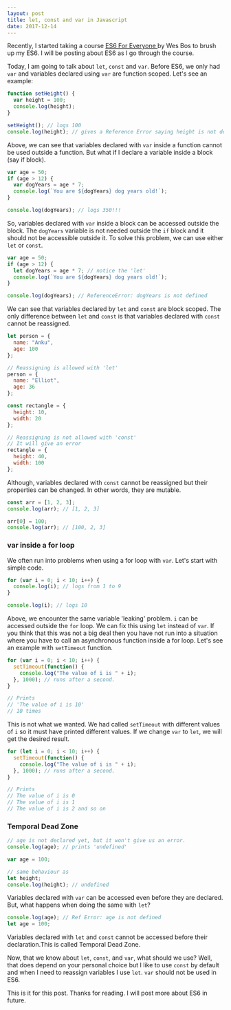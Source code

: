 ```yaml
---
layout: post
title: let, const and var in Javascript
date: 2017-12-14
---
```


<p class="intro"><span class="dropcap">R</span>ecently, I started taking a course <a href="https://es6.io" target="_blank" >ES6 For Everyone </a> by Wes Bos to brush up my ES6. I will be posting about ES6 as I go through the course.
</p>

Today, I am going to talk about `let`, `const` and `var`. Before ES6, we only had `var` and variables declared using `var` are function scoped. Let's see an example:

```js
function setHeight() {
  var height = 100;
  console.log(height);
}

setHeight(); // logs 100
console.log(height); // gives a Reference Error saying height is not defined
```

Above, we can see that variables declared with `var` inside a function cannot be used outside a function. But what if I declare a variable inside a block (say if block).

```js
var age = 50;
if (age > 12) {
  var dogYears = age * 7;
  console.log(`You are ${dogYears} dog years old!`);
}

console.log(dogYears); // logs 350!!!
```

So, variables declared with `var` inside a block can be accessed outside the block. The `dogYears` variable is not needed outside the `if` block and it should not be accessible outside it. To solve this problem, we can use either `let` or `const`.

```js
var age = 50;
if (age > 12) {
  let dogYears = age * 7; // notice the 'let'
  console.log(`You are ${dogYears} dog years old!`);
}

console.log(dogYears); // ReferenceError: dogYears is not defined
```

We can see that variables declared by `let` and `const` are block scoped. The only difference between `let` and `const` is that variables declared with `const` cannot be reassigned.

```js
let person = {
  name: "Anku",
  age: 100
};

// Reassigning is allowed with 'let'
person = {
  name: "Elliot",
  age: 36
};

const rectangle = {
  height: 10,
  width: 20
};

// Reassigning is not allowed with 'const'
// It will give an error
rectangle = {
  height: 40,
  width: 100
};
```

Although, variables declared with `const` cannot be reassigned but their properties can be changed. In other words, they are mutable.

```js
const arr = [1, 2, 3];
console.log(arr); // [1, 2, 3]

arr[0] = 100;
console.log(arr); // [100, 2, 3]
```

### var inside a for loop

We often run into problems when using a for loop with `var`. Let's start with simple code.

```js
for (var i = 0; i < 10; i++) {
  console.log(i); // logs from 1 to 9
}

console.log(i); // logs 10
```

Above, we encounter the same variable 'leaking' problem. `i` can be accessed outside the `for` loop. We can fix this using `let` instead of `var`. If you think that this was not a big deal then you have not run into a situation where you have to call an asynchronous function inside a for loop. Let's see an example with `setTimeout` function.

```js
for (var i = 0; i < 10; i++) {
  setTimeout(function() {
    console.log("The value of i is " + i);
  }, 1000); // runs after a second.
}

// Prints
// 'The value of i is 10'
// 10 times
```

This is not what we wanted. We had called `setTimeout` with different values of `i` so it must have printed different values. If we change `var` to `let`, we will get the desired result.

```js
for (let i = 0; i < 10; i++) {
  setTimeout(function() {
    console.log("The value of i is " + i);
  }, 1000); // runs after a second.
}

// Prints
// The value of i is 0
// The value of i is 1
// The value of i is 2 and so on
```

### Temporal Dead Zone

```js
// age is not declared yet, but it won't give us an error.
console.log(age); // prints 'undefined'

var age = 100;

// same behaviour as
let height;
console.log(height); // undefined
```

Variables declared with `var` can be accessed even before they are declared. But, what happens when doing the same with `let`?

```js
console.log(age); // Ref Error: age is not defined
let age = 100;
```

Variables declared with `let` and `const` cannot be accessed before their declaration.This is called Temporal Dead Zone.

Now, that we know about `let`, `const`, and `var`, what should we use? Well, that does depend on your personal choice but I like to use `const` by default and when I need to reassign variables I use `let`. `var` should not be used in ES6.

This is it for this post. Thanks for reading. I will post more about ES6 in future.

